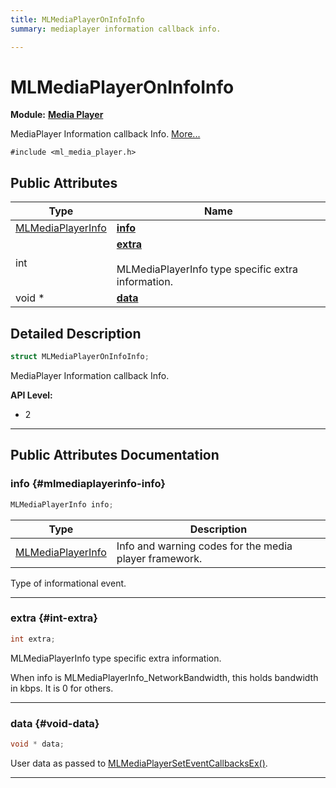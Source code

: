 ```yaml
---
title: MLMediaPlayerOnInfoInfo
summary: mediaplayer information callback info. 

---
```


# MLMediaPlayerOnInfoInfo

**Module:** **[Media Player](/versioned_docs/version-31-Aug-2023/api-ref/api/Modules/group___media_player/group___media_player.md)**



MediaPlayer Information callback Info.  [More...](#detailed-description)


`#include <ml_media_player.h>`

## Public Attributes

| Type           | Name           |
| -------------- | -------------- |
| [MLMediaPlayerInfo](/versioned_docs/version-31-Aug-2023/api-ref/api/Modules/group___media_player/group___media_player.md#enums-mlmediaplayerinfo) | **[info](/versioned_docs/version-31-Aug-2023/api-ref/api/Modules/group___media_player/struct_m_l_media_player_on_info_info.md#mlmediaplayerinfo-info)**  |
| int | **[extra](/versioned_docs/version-31-Aug-2023/api-ref/api/Modules/group___media_player/struct_m_l_media_player_on_info_info.md#int-extra)** <br></br>MLMediaPlayerInfo type specific extra information.  |
| void * | **[data](/versioned_docs/version-31-Aug-2023/api-ref/api/Modules/group___media_player/struct_m_l_media_player_on_info_info.md#void-data)**  |

## Detailed Description

```cpp
struct MLMediaPlayerOnInfoInfo;
```

MediaPlayer Information callback Info. 




**API Level:**
  * 2




-----------
## Public Attributes Documentation

### info {#mlmediaplayerinfo-info}

```cpp
MLMediaPlayerInfo info;
```



| Type | Description |
|--|--|
| [MLMediaPlayerInfo](/versioned_docs/version-31-Aug-2023/api-ref/api/Modules/group___media_player/group___media_player.md#enums-mlmediaplayerinfo) | Info and warning codes for the media player framework.  |


Type of informational event. 





-----------

### extra {#int-extra}

```cpp
int extra;
```

MLMediaPlayerInfo type specific extra information. 

When info is MLMediaPlayerInfo_NetworkBandwidth, this holds bandwidth in kbps. It is 0 for others. 





-----------

### data {#void-data}

```cpp
void * data;
```


User data as passed to [MLMediaPlayerSetEventCallbacksEx()](/versioned_docs/version-31-Aug-2023/api-ref/api/Modules/group___media_player/group___media_player.md#mlresult-mlmediaplayerseteventcallbacksex). 





-----------


